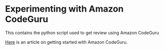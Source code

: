 # Experimenting with Amazon CodeGuru

This contains the python script used to get review using Amazon CodeGuru

[Here](https://towardsdatascience.com/reviewing-python-scripts-using-amazon-codeguru-reviewer-36927f213d01) is an article on getting started with Amazon CodeGuru.
